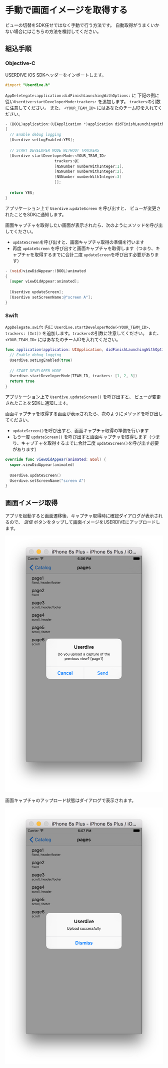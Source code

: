 # 手動で画面イメージを取得する

ビューの切替をSDK任せではなく手動で行う方法です。
自動取得がうまくいかない場合にはこちらの方法を検討してください。


## 組込手順

### Objective-C

USERDIVE iOS SDKヘッダーをインポートします。

```objective-c
#import "Userdive.h"
```

`AppDeletegate:application:didFinishLaunchingWithOptions:` に
下記の例に従い`Userdive:startDeveloperMode:trackers:` を追加します。
`trackers`の引数に注意してください。
また、 `<YOUR_TEAM_ID>` にはあなたのチームIDを入れてください。

```objective-c
- (BOOL)application:(UIApplication *)application didFinishLaunchingWithOptions:(NSDictionary *)launchOptions
{
  // Enable debug logging
  [Userdive setLogEnabled:YES];

  // START DEVELOPER MODE WITHOUT TRACKERS
  [Userdive startDeveloperMode:<YOUR_TEAM_ID>
                      trackers:@[
                      [NSNumber numberWithInteger:1],
                      [NSNumber numberWithInteger:2],
                      [NSNumber numberWithInteger:3]
                      ]];

  return YES;
}
```

アプリケーション上で `Userdive:updateScreen` を呼び出すと、
ビューが変更されたことをSDKに通知します。



画面キャプチャを取得したい画面が表示されたら、次のようにメソッドを呼び出してください。

- `updateScreen`を呼び出すと、画面キャプチャ取得の準備を行います
- 再度 `updateScreen` を呼び出すと画面キャプチャを取得します（つまり、キャプチャを取得するまでに合計二度 `updateScreen`を呼び出す必要があります）

```objective-c
- (void)viewDidAppear:(BOOL)animated
{
  [super viewDidAppear:animated];

  [Userdive updateScreen];
  [Userdive setScreenName:@"screen A"];
}
```

### Swift

`AppDelegate.swift` 内に 
`Userdive.startDeveloperMode(<YOUR_TEAM_ID>, trackers: [Int])`
を追加します。`trackers`の引数に注意してください。
また、 `<YOUR_TEAM_ID>` にはあなたのチームIDを入れてください。

```swift
func application(application: UIApplication, didFinishLaunchingWithOptions launchOptions: [NSObject: AnyObject]?) -> Bool {
  // Enable debug logging
  Userdive.setLogEnabled(true)

  // START DEVELOPER MODE
  Userdive.startDeveloperMode(TEAM_ID, trackers: [1, 2, 3])
  return true
}
```

アプリケーション上で `Userdive.updateScreen()` を呼び出すと、
ビューが変更されたことをSDKに通知します。

画面キャプチャを取得する画面が表示されたら、次のようにメソッドを呼び出してください。

- `updateScreen()`を呼び出すと、画面キャプチャ取得の準備を行います
- もう一度 `updateScreen()` を呼び出すと画面キャプチャを取得します（つまり、キャプチャを取得するまでに合計二度 `updateScreen()`を呼び出す必要があります）

```swift
override func viewDidAppear(animated: Bool) {
  super.viewDidAppear(animated)
  
  Userdive.updateScreen()
  Userdive.setScreenName("screen A")
}
```

## 画面イメージ取得

アプリを起動すると画面遷移後、キャプチャ取得時に確認ダイアログが表示されるので、
*送信* ボタンをタップして画面イメージをUSERDIVEにアップロードします。

![sdk_verification_capture_1.png](./files/sdk_verification_capture_1.png)

画面キャプチャのアップロード状態はダイアログで表示されます。

![sdk_verification_capture_2.png](./files/sdk_verification_capture_2.png)
